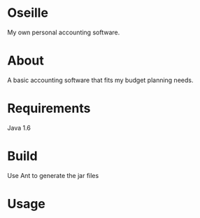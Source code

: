 # Oseille 
My own personal accounting software.

# About 
A basic accounting software that fits my budget planning needs.

# Requirements
Java 1.6

# Build
Use Ant to generate the jar files

# Usage
